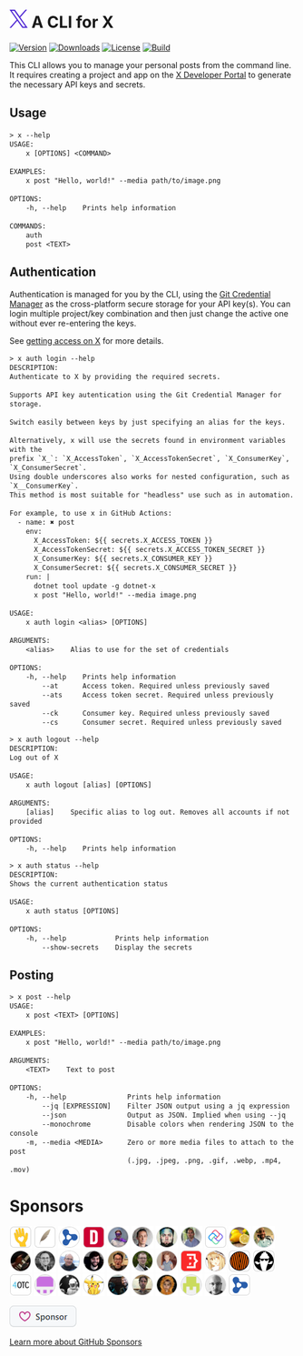 ![Icon](assets/img/logo.png) A CLI for X
============

[![Version](https://img.shields.io/nuget/vpre/dotnet-x.svg?color=royalblue)](https://www.nuget.org/packages/dotnet-x)
[![Downloads](https://img.shields.io/nuget/dt/dotnet-x.svg?color=green)](https://www.nuget.org/packages/dotnet-x)
[![License](https://img.shields.io/github/license/devlooped/dotnet-x.svg?color=blue)](https://github.com//devlooped/dotnet-x/blob/main/license.txt)
[![Build](https://github.com/devlooped/dotnet-x/actions/workflows/build.yml/badge.svg?branch=main)](https://github.com/devlooped/dotnet-x/actions/workflows/build.yml)

<!-- #content -->

This CLI allows you to manage your personal posts from the command line. 
It requires creating a project and app on the [X Developer Portal](https://developer.x.com/en/portal/dashboard) to generate the necessary API keys and secrets.

## Usage

<!-- include src/dotnet-x/docs/help.md -->
```shell
> x --help
USAGE:
    x [OPTIONS] <COMMAND>

EXAMPLES:
    x post "Hello, world!" --media path/to/image.png

OPTIONS:
    -h, --help    Prints help information

COMMANDS:
    auth            
    post <TEXT>     
```

<!-- src/dotnet-x/docs/help.md -->

## Authentication

Authentication is managed for you by the CLI, using the [Git Credential Manager](https://github.com/git-ecosystem/git-credential-manager) 
as the cross-platform secure storage for your API key(s). You can login multiple project/key 
combination and then just change the active one without ever re-entering the keys.

See [getting access on X](https://docs.x.com/x-api/getting-started/getting-access) for more details.

<!-- include src/dotnet-x/docs/auth-login.md -->
```shell
> x auth login --help
DESCRIPTION:
Authenticate to X by providing the required secrets. 

Supports API key autentication using the Git Credential Manager for storage.

Switch easily between keys by just specifying an alias for the keys.

Alternatively, x will use the secrets found in environment variables with the 
prefix `X_`: `X_AccessToken`, `X_AccessTokenSecret`, `X_ConsumerKey`, 
`X_ConsumerSecret`.
Using double underscores also works for nested configuration, such as 
`X__ConsumerKey`.
This method is most suitable for "headless" use such as in automation.

For example, to use x in GitHub Actions:
  - name: ✖️ post
    env:
      X_AccessToken: ${{ secrets.X_ACCESS_TOKEN }}
      X_AccessTokenSecret: ${{ secrets.X_ACCESS_TOKEN_SECRET }}
      X_ConsumerKey: ${{ secrets.X_CONSUMER_KEY }}
      X_ConsumerSecret: ${{ secrets.X_CONSUMER_SECRET }}
    run: |
      dotnet tool update -g dotnet-x
      x post "Hello, world!" --media image.png

USAGE:
    x auth login <alias> [OPTIONS]

ARGUMENTS:
    <alias>    Alias to use for the set of credentials

OPTIONS:
    -h, --help    Prints help information                              
        --at      Access token. Required unless previously saved       
        --ats     Access token secret. Required unless previously saved
        --ck      Consumer key. Required unless previously saved       
        --cs      Consumer secret. Required unless previously saved    
```

<!-- src/dotnet-x/docs/auth-login.md -->

<!-- include src/dotnet-x/docs/auth-logout.md -->
```shell
> x auth logout --help
DESCRIPTION:
Log out of X

USAGE:
    x auth logout [alias] [OPTIONS]

ARGUMENTS:
    [alias]    Specific alias to log out. Removes all accounts if not provided

OPTIONS:
    -h, --help    Prints help information
```

<!-- src/dotnet-x/docs/auth-logout.md -->

<!-- include src/dotnet-x/docs/auth-status.md -->
```shell
> x auth status --help
DESCRIPTION:
Shows the current authentication status

USAGE:
    x auth status [OPTIONS]

OPTIONS:
    -h, --help            Prints help information
        --show-secrets    Display the secrets    
```

<!-- src/dotnet-x/docs/auth-status.md -->

## Posting

<!-- include src/dotnet-x/docs/post.md -->
```shell
> x post --help
USAGE:
    x post <TEXT> [OPTIONS]

EXAMPLES:
    x post "Hello, world!" --media path/to/image.png

ARGUMENTS:
    <TEXT>    Text to post

OPTIONS:
    -h, --help               Prints help information                            
        --jq [EXPRESSION]    Filter JSON output using a jq expression           
        --json               Output as JSON. Implied when using --jq            
        --monochrome         Disable colors when rendering JSON to the console  
    -m, --media <MEDIA>      Zero or more media files to attach to the post     
                             (.jpg, .jpeg, .png, .gif, .webp, .mp4, .mov)       
```

<!-- src/dotnet-x/docs/post.md -->

<!-- #content -->
<!-- include https://github.com/devlooped/sponsors/raw/main/footer.md -->
# Sponsors 

<!-- sponsors.md -->
[![Clarius Org](https://raw.githubusercontent.com/devlooped/sponsors/main/.github/avatars/clarius.png "Clarius Org")](https://github.com/clarius)
[![MFB Technologies, Inc.](https://raw.githubusercontent.com/devlooped/sponsors/main/.github/avatars/MFB-Technologies-Inc.png "MFB Technologies, Inc.")](https://github.com/MFB-Technologies-Inc)
[![Torutek](https://raw.githubusercontent.com/devlooped/sponsors/main/.github/avatars/torutek-gh.png "Torutek")](https://github.com/torutek-gh)
[![DRIVE.NET, Inc.](https://raw.githubusercontent.com/devlooped/sponsors/main/.github/avatars/drivenet.png "DRIVE.NET, Inc.")](https://github.com/drivenet)
[![Keith Pickford](https://raw.githubusercontent.com/devlooped/sponsors/main/.github/avatars/Keflon.png "Keith Pickford")](https://github.com/Keflon)
[![Thomas Bolon](https://raw.githubusercontent.com/devlooped/sponsors/main/.github/avatars/tbolon.png "Thomas Bolon")](https://github.com/tbolon)
[![Kori Francis](https://raw.githubusercontent.com/devlooped/sponsors/main/.github/avatars/kfrancis.png "Kori Francis")](https://github.com/kfrancis)
[![Toni Wenzel](https://raw.githubusercontent.com/devlooped/sponsors/main/.github/avatars/twenzel.png "Toni Wenzel")](https://github.com/twenzel)
[![Uno Platform](https://raw.githubusercontent.com/devlooped/sponsors/main/.github/avatars/unoplatform.png "Uno Platform")](https://github.com/unoplatform)
[![Reuben Swartz](https://raw.githubusercontent.com/devlooped/sponsors/main/.github/avatars/rbnswartz.png "Reuben Swartz")](https://github.com/rbnswartz)
[![Jacob Foshee](https://raw.githubusercontent.com/devlooped/sponsors/main/.github/avatars/jfoshee.png "Jacob Foshee")](https://github.com/jfoshee)
[![](https://raw.githubusercontent.com/devlooped/sponsors/main/.github/avatars/Mrxx99.png "")](https://github.com/Mrxx99)
[![Eric Johnson](https://raw.githubusercontent.com/devlooped/sponsors/main/.github/avatars/eajhnsn1.png "Eric Johnson")](https://github.com/eajhnsn1)
[![David JENNI](https://raw.githubusercontent.com/devlooped/sponsors/main/.github/avatars/davidjenni.png "David JENNI")](https://github.com/davidjenni)
[![Jonathan ](https://raw.githubusercontent.com/devlooped/sponsors/main/.github/avatars/Jonathan-Hickey.png "Jonathan ")](https://github.com/Jonathan-Hickey)
[![Charley Wu](https://raw.githubusercontent.com/devlooped/sponsors/main/.github/avatars/akunzai.png "Charley Wu")](https://github.com/akunzai)
[![Ken Bonny](https://raw.githubusercontent.com/devlooped/sponsors/main/.github/avatars/KenBonny.png "Ken Bonny")](https://github.com/KenBonny)
[![Simon Cropp](https://raw.githubusercontent.com/devlooped/sponsors/main/.github/avatars/SimonCropp.png "Simon Cropp")](https://github.com/SimonCropp)
[![agileworks-eu](https://raw.githubusercontent.com/devlooped/sponsors/main/.github/avatars/agileworks-eu.png "agileworks-eu")](https://github.com/agileworks-eu)
[![Zheyu Shen](https://raw.githubusercontent.com/devlooped/sponsors/main/.github/avatars/arsdragonfly.png "Zheyu Shen")](https://github.com/arsdragonfly)
[![Vezel](https://raw.githubusercontent.com/devlooped/sponsors/main/.github/avatars/vezel-dev.png "Vezel")](https://github.com/vezel-dev)
[![ChilliCream](https://raw.githubusercontent.com/devlooped/sponsors/main/.github/avatars/ChilliCream.png "ChilliCream")](https://github.com/ChilliCream)
[![4OTC](https://raw.githubusercontent.com/devlooped/sponsors/main/.github/avatars/4OTC.png "4OTC")](https://github.com/4OTC)
[![Vincent Limo](https://raw.githubusercontent.com/devlooped/sponsors/main/.github/avatars/v-limo.png "Vincent Limo")](https://github.com/v-limo)
[![Jordan S. Jones](https://raw.githubusercontent.com/devlooped/sponsors/main/.github/avatars/jordansjones.png "Jordan S. Jones")](https://github.com/jordansjones)
[![domischell](https://raw.githubusercontent.com/devlooped/sponsors/main/.github/avatars/DominicSchell.png "domischell")](https://github.com/DominicSchell)
[![Justin Wendlandt](https://raw.githubusercontent.com/devlooped/sponsors/main/.github/avatars/jwendl.png "Justin Wendlandt")](https://github.com/jwendl)
[![Adrian Alonso](https://raw.githubusercontent.com/devlooped/sponsors/main/.github/avatars/adalon.png "Adrian Alonso")](https://github.com/adalon)
[![Michael Hagedorn](https://raw.githubusercontent.com/devlooped/sponsors/main/.github/avatars/Eule02.png "Michael Hagedorn")](https://github.com/Eule02)
[![](https://raw.githubusercontent.com/devlooped/sponsors/main/.github/avatars/henkmartijn.png "")](https://github.com/henkmartijn)
[![Sebastien Lebreton](https://raw.githubusercontent.com/devlooped/sponsors/main/.github/avatars/sailro.png "Sebastien Lebreton")](https://github.com/sailro)
[![torutek](https://raw.githubusercontent.com/devlooped/sponsors/main/.github/avatars/torutek.png "torutek")](https://github.com/torutek)


<!-- sponsors.md -->

[![Sponsor this project](https://raw.githubusercontent.com/devlooped/sponsors/main/sponsor.png "Sponsor this project")](https://github.com/sponsors/devlooped)
&nbsp;

[Learn more about GitHub Sponsors](https://github.com/sponsors)

<!-- https://github.com/devlooped/sponsors/raw/main/footer.md -->

